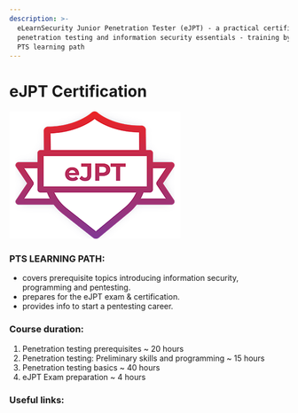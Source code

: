 ```yaml
---
description: >-
  eLearnSecurity Junior Penetration Tester (eJPT) - a practical certification on
  penetration testing and information security essentials - training by the INE
  PTS learning path
---
```


# **eJPT Certification**

![eJPT](.gitbook/assets/eJPT.png)

### PTS LEARNING PATH:

- covers prerequisite topics introducing information security, programming and pentesting.
- prepares for the eJPT exam & certification.
- provides info to start a pentesting career.

### Course duration:

1. Penetration testing prerequisites ~ 20 hours
2. Penetration testing: Preliminary skills and programming ~ 15 hours
3. Penetration testing basics ~ 40 hours
4. eJPT Exam preparation ~ 4 hours

### Useful links:

[Where to find the PTS course?]: https://my.ine.com/learning-paths	"INE Learning Paths"
[Where to find the eJPT certification exam?]: https://elearnsecurity.com/product/ejpt-certification	"eLearnSecurity eJPT Certification"
